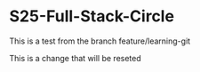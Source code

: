 # S25-Full-Stack-Circle

This is a test from the branch feature/learning-git

This is a change that will be reseted